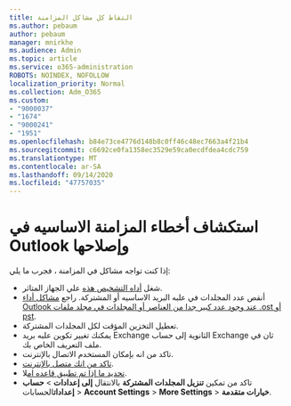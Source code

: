 ```yaml
---
title: التقاط كل مشاكل المزامنة
ms.author: pebaum
author: pebaum
manager: mnirkhe
ms.audience: Admin
ms.topic: article
ms.service: o365-administration
ROBOTS: NOINDEX, NOFOLLOW
localization_priority: Normal
ms.collection: Adm_O365
ms.custom:
- "9000037"
- "1674"
- "9000241"
- "1951"
ms.openlocfilehash: b84e73ce4776d148b8c0ff46c48ec7663a4f21b4
ms.sourcegitcommit: c6692ce0fa1358ec3529e59ca0ecdfdea4cdc759
ms.translationtype: MT
ms.contentlocale: ar-SA
ms.lasthandoff: 09/14/2020
ms.locfileid: "47757035"
---
```

# <a name="basic-outlook-sync-troubleshooting"></a>استكشاف أخطاء المزامنة الاساسيه في Outlook وإصلاحها

إذا كنت تواجه مشاكل في المزامنة ، فجرب ما يلي:

- شغل [أداه التشخيص هذه](https://aka.ms/sara-outlooksendreceive) علي الجهاز المتاثر.
- أنقص عدد المجلدات في علبه البريد الاساسيه أو المشتركة. راجع [مشاكل أداء Outlook عند وجود عدد كبير جدا من العناصر أو المجلدات في مجلد ملفات .ost أو pst](https://support.microsoft.com/help/2768656/outlook-performance-issues-when-there-are-too-many-items-or-folders-in).
- تعطيل التخزين المؤقت لكل المجلدات المشتركة.
- يمكنك تغيير تكوين علبه بريد Exchange الثانوية إلى حساب Exchange ثان في ملف التعريف الخاص بك.
- تاكد من انه بإمكان المستخدم الاتصال بالإنترنت. 
- [تاكد من انك متصل بالإنترنت](https://support.office.com/article/2460e4a8-16c7-47fc-b204-b1549275aac9).
- [تحديد ما إذا تم تطبيق قاعده ام](https://support.office.com/article/C24F5DEA-9465-4DF4-AD17-A50704D66C59)لا.
- تاكد من تمكين **تنزيل المجلدات المشتركة** بالانتقال **إلى إعدادات**  >  **حساب إعدادات**الحسابات  >  **Account Settings**  >  **More Settings**  >  **خيارات متقدمة**.
